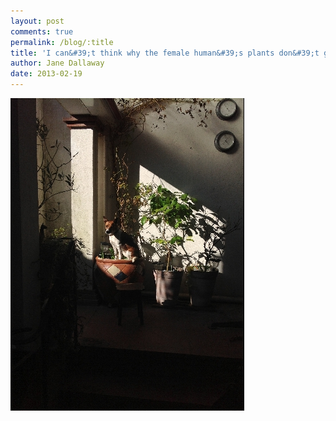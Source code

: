 ```yaml
---
layout: post
comments: true
permalink: /blog/:title
title: 'I can&#39;t think why the female human&#39;s plants don&#39;t grow...'
author: Jane Dallaway
date: 2013-02-19
---
```


<div><a href="/media/XTphoto.JPG"><img width="374" src="/media/XTphoto.JPG.500.JPG" height="500"></img></a></div>


 
    
